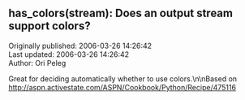 ## has_colors(stream): Does an output stream support colors?  
Originally published: 2006-03-26 14:26:42  
Last updated: 2006-03-26 14:26:42  
Author: Ori Peleg  
  
Great for deciding automatically whether to use colors.\n\nBased on http://aspn.activestate.com/ASPN/Cookbook/Python/Recipe/475116